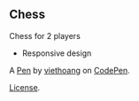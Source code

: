 Chess
-----
Chess for 2 players
+ Responsive design

A [Pen](https://codepen.io/viethoang012/pen/xRNgyM) by [viethoang](https://codepen.io/viethoang012) on [CodePen](https://codepen.io).

[License](https://codepen.io/license/pen/xRNgyM).